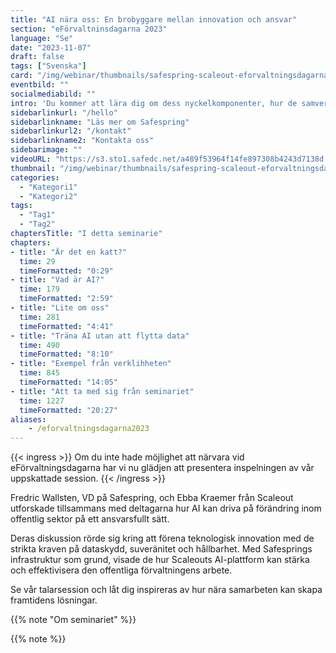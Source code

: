 ```yaml
---
title: "AI nära oss: En brobyggare mellan innovation och ansvar"
section: "eFörvaltninsdagarna 2023"
language: "Se"
date: "2023-11-07"
draft: false
tags: ["Svenska"]
card: "/img/webinar/thumbnails/safespring-scaleout-eforvaltningsdagarna-2023.jpg"
eventbild: ""
socialmediabild: ""
intro: 'Du kommer att lära dig om dess nyckelkomponenter, hur de samverkar för att skapa en skalbar och pålitlig infrastruktur och vad dessa komponenter motsvarar i AWS.'
sidebarlinkurl: "/hello"
sidebarlinkname: "Läs mer om Safespring"
sidebarlinkurl2: "/kontakt"
sidebarlinkname2: "Kontakta oss"
sidebarimage: ""
videoURL: "https://s3.sto1.safedc.net/a489f53964f14fe897308b4243d7138d:processedvideos/safespring-scaleout-eforvaltningsdagarna–talarslot-2023/master.m3u8"
thumbnail: "/img/webinar/thumbnails/safespring-scaleout-eforvaltningsdagarna-2023.jpg"
categories:
  - "Kategori1"
  - "Kategori2"
tags:
  - "Tag1"
  - "Tag2"
chaptersTitle: "I detta seminarie"
chapters:
- title: "Är det en katt?"
  time: 29
  timeFormatted: "0:29"
- title: "Vad är AI?"
  time: 179
  timeFormatted: "2:59"
- title: "Lite om oss"
  time: 281
  timeFormatted: "4:41"
- title: "Träna AI utan att flytta data"
  time: 490
  timeFormatted: "8:10"
- title: "Exempel från verklihheten"
  time: 845
  timeFormatted: "14:05"
- title: "Att ta med sig från seminariet"
  time: 1227
  timeFormatted: "20:27"
aliases:
    - /eforvaltningsdagarna2023
---
```


{{< ingress >}}
Om du inte hade möjlighet att närvara vid eFörvaltningsdagarna har vi nu glädjen att presentera inspelningen av vår uppskattade session.
{{< /ingress >}}

Fredric Wallsten, VD på Safespring, och Ebba Kraemer från Scaleout utforskade tillsammans med deltagarna hur AI kan driva på förändring inom offentlig sektor på ett ansvarsfullt sätt.

Deras diskussion rörde sig kring att förena teknologisk innovation med de strikta kraven på dataskydd, suveränitet och hållbarhet. Med Safesprings infrastruktur som grund, visade de hur Scaleouts AI-plattform kan stärka och effektivisera den offentliga förvaltningens arbete.

Se vår talarsession och låt dig inspireras av hur nära samarbeten kan skapa framtidens lösningar.

{{% note "Om seminariet" %}}

{{% note %}}